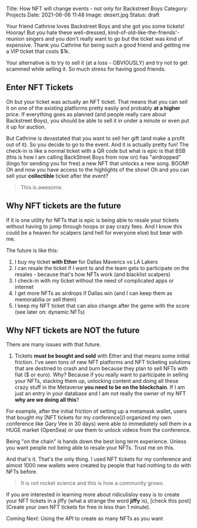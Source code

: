 Title: How NFT will change events - not only for Backstreet Boys
Category: Projects 
Date: 2021-06-06 11:48
Image: desert.jpg
Status: draft

Your friend Cathrine loves Backstreet Boys and she got you some tickets! Hooray! But you hate these 
well-dressed, kind-of-old-like-the-friends'-reunion singers and you don't really want to go but the ticket was kind of expensive. Thank you Cathrine for being such a good friend and getting me a VIP ticket that costs $1k. 

Your alternative is to try to sell it (at a loss - OBVIOUSLY) and try not to get scammed while selling it. So much stress for having good friends. 

## Enter NFT Tickets

Oh but your ticket was actually an NFT ticket. That means that you can sell it on one of the existing platforms pretty easily and probably **at a higher** price. If everything goes as planned (and people really care about Backstreet Boys), you should be able to sell it in under a minute or even put it up for auction. 

But Cathrine is devastated that you want to sell her gift (and make a profit out of it). So you decide to go to the event.
And it is actually pretty fun! The check-in is like a normal ticket with a QR code but what is epic is that BSB (this is how I am calling BackStreet Boys from now on) has "airdropped" (lingo for sending you for free) a new NFT that unlocks a new song. BOOM! Oh and now you have access to the highlights of the show! Oh and you can sell your **collectible** ticket after the event? 

> This.is.awesome.


## Why NFT tickets are the future

If it is one utility for NFTs that is epic is being able to resale your tickets without having to jump through hoops or pay crazy fees. And I know this could be a heaven for scalpers (and hell for everyone else) but bear with me.

The future is like this:

1. I buy my ticket **with Ether** for Dallas Maverics vs LA Lakers
2. I can resale the ticket if I want to and the team gets to participate on the resales - because that's how NFTs work (and blacklist scalpers)
3. I check-in with my ticket without the need of complicated apps or internet
4. I get more NFTs as airdrops if Dallas win (and I can keep them as memorabilia or sell them)
5. I keep my NFT ticket that can also change after the game with the score (see later on: dynamic NFTs)

 
## Why NFT tickets are NOT the future

There are many issues with that future. 

1. Tickets **must be bought and sold** with Ether and that means some initial friction. I've seen tons of new NFT platforms and NFT ticketing solutions that are destined to crash and burn because they plan to sell NFTs with fiat ($ or euro). Why? Because if you really want to participate in selling your NFTs, stacking them up, unlocking content and doing all these crazy stuff in the Metaverse **you need to be on the blockchain**. If I am just an entry in your database and I am not really the owner of my NFT **why are we doing all this**?

For example, after the initial friction of setting up a metamask wallet, users that bought my [NFT tickets for my conference](I organized my own conference like Gary Vee in 30 days) were able to immediately sell them in a HUGE market (OpenSea) or use them to unlock videos from the conference. 

Being "on the chain" is hands down the best long term experience. Unless you want people not being able to resale your NFTs. Trust me on this. 

And that's it. That's the only thing. I used NFT tickets for my conference and almost 1000 new wallets were created by people that had nothing to do with NFTs before. 

> It is not rocket science and this is how a community grows.

If you are interested in learning more about ridiculisloy easy is to create your NFT tickets in a jiffy (what a strange the word **jiffy** is), [check this post](Create your own NFT tickets for free in less than 1 minute). 

Coming Next: Using the API to create as many NFTs as you want

